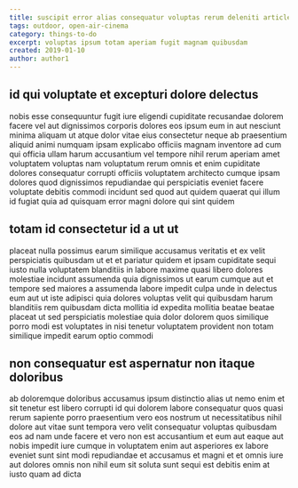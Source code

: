 ```yaml
---
title: suscipit error alias consequatur voluptas rerum deleniti article 2336
tags: outdoor, open-air-cinema
category: things-to-do
excerpt: voluptas ipsum totam aperiam fugit magnam quibusdam
created: 2019-01-10
author: author1
---
```


## id qui voluptate et excepturi dolore delectus

nobis esse consequuntur fugit iure eligendi cupiditate recusandae dolorem facere vel aut dignissimos corporis dolores eos ipsum eum in aut nesciunt minima aliquam ut atque dolor vitae eius consectetur neque ab praesentium aliquid animi numquam ipsam explicabo officiis magnam inventore ad cum qui officia ullam harum accusantium vel tempore nihil rerum aperiam amet voluptatem voluptas nam voluptatum rerum omnis et enim cupiditate dolores consequatur corrupti officiis voluptatem architecto cumque ipsam dolores quod dignissimos repudiandae qui perspiciatis eveniet facere voluptate debitis commodi incidunt sed quod aut quidem quaerat qui illum id fugiat quia ad quisquam error magni dolore qui sint quidem

## totam id consectetur id a ut ut

placeat nulla possimus earum similique accusamus veritatis et ex velit perspiciatis quibusdam ut et et pariatur quidem et ipsam cupiditate sequi iusto nulla voluptatem blanditiis in labore maxime quasi libero dolores molestiae incidunt assumenda quia dignissimos ut earum cumque aut et tempore sed maiores a assumenda labore impedit culpa unde in delectus eum aut ut iste adipisci quia dolores voluptas velit qui quibusdam harum blanditiis rem quibusdam dicta mollitia id expedita mollitia beatae beatae placeat ut sed perspiciatis molestiae quia dolor dolorem quos similique porro modi est voluptates in nisi tenetur voluptatem provident non totam similique impedit earum optio commodi

## non consequatur est aspernatur non itaque doloribus

ab doloremque doloribus accusamus ipsum distinctio alias ut nemo enim et sit tenetur est libero corrupti id qui dolorem labore consequatur quos quasi rerum sapiente porro praesentium vero eos nostrum ut necessitatibus nihil dolore aut vitae sunt tempora vero velit consequatur voluptas quibusdam eos ad nam unde facere et vero non est accusantium et eum aut eaque aut nobis impedit iure cumque in voluptatem enim aut asperiores ex labore eveniet sunt sint modi repudiandae et accusamus et magni et et omnis iure aut dolores omnis non nihil eum sit soluta sunt sequi est debitis enim at iusto quam ad dicta

